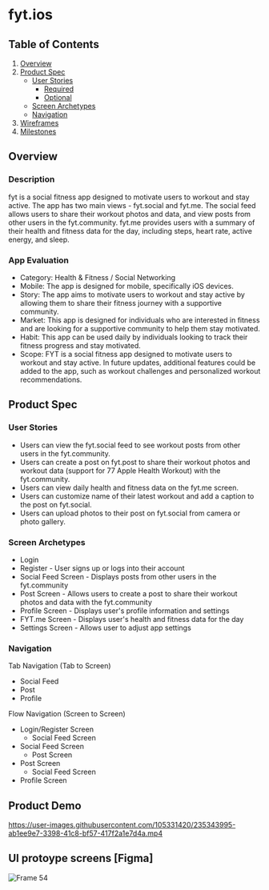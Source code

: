 # fyt.ios

## Table of Contents
1.  [Overview](https://chat.openai.com/#Overview)
2.  [Product Spec](https://chat.openai.com/#Product-Spec)
    -   [User Stories](https://chat.openai.com/#user-stories)
        -   [Required](https://chat.openai.com/#required)
        -   [Optional](https://chat.openai.com/#optional)
    -   [Screen Archetypes](https://chat.openai.com/#screen-archetypes)
    -   [Navigation](https://chat.openai.com/#navigation)
3.  [Wireframes](https://chat.openai.com/#Wireframes)
4.  [Milestones](https://chat.openai.com/#Milestones)

## Overview

### Description

fyt is a social fitness app designed to motivate users to workout and stay active. The app has two main views - fyt.social and fyt.me. The social feed allows users to share their workout photos and data, and view posts from other users in the fyt.community. fyt.me provides users with a summary of their health and fitness data for the day, including steps, heart rate, active energy, and sleep.

### App Evaluation

-   Category: Health & Fitness / Social Networking
-   Mobile: The app is designed for mobile, specifically iOS devices.
-   Story: The app aims to motivate users to workout and stay active by allowing them to share their fitness journey with a supportive community.
-   Market: This app is designed for individuals who are interested in fitness and are looking for a supportive community to help them stay motivated.
-   Habit: This app can be used daily by individuals looking to track their fitness progress and stay motivated.
-   Scope: FYT is a social fitness app designed to motivate users to workout and stay active. In future updates, additional features could be added to the app, such as workout challenges and personalized workout recommendations.

## Product Spec

### User Stories

-   Users can view the fyt.social feed to see workout posts from other users in the fyt.community.
-   Users can create a post on fyt.post to share their workout photos and workout data (support for 77 Apple Health Workout) with the fyt.community.
-   Users can view daily health and fitness data on the fyt.me screen.
-   Users can customize name of their latest workout and add a caption to the post on fyt.social.
-   Users can upload photos to their post on fyt.social from camera or photo gallery.

### Screen Archetypes

-   Login
-   Register - User signs up or logs into their account
-   Social Feed Screen - Displays posts from other users in the fyt.community
-   Post Screen - Allows users to create a post to share their workout photos and data with the fyt.community
-   Profile Screen - Displays user's profile information and settings
-   FYT.me Screen - Displays user's health and fitness data for the day
-   Settings Screen - Allows user to adjust app settings

### Navigation

Tab Navigation (Tab to Screen)

-   Social Feed
-   Post
-   Profile

Flow Navigation (Screen to Screen)

-   Login/Register Screen
    -   Social Feed Screen
-   Social Feed Screen
    -   Post Screen
-   Post Screen
    -   Social Feed Screen
-   Profile Screen

## Product Demo

https://user-images.githubusercontent.com/105331420/235343995-ab1ee9e7-3398-41c8-bf57-417f2a1e7d4a.mp4



## UI protoype screens [Figma]

![Frame 54](https://user-images.githubusercontent.com/105331420/235343726-b086a321-aa65-4c7e-8eec-3d5323f58d26.png)
